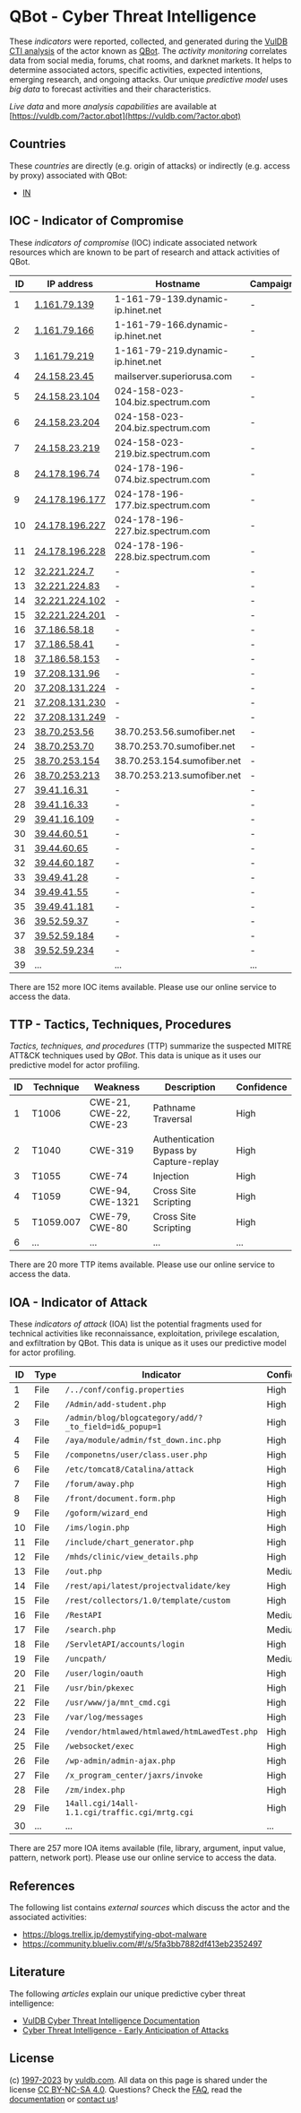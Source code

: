 # QBot - Cyber Threat Intelligence

These _indicators_ were reported, collected, and generated during the [VulDB CTI analysis](https://vuldb.com/?kb.cti) of the actor known as [QBot](https://vuldb.com/?actor.qbot). The _activity monitoring_ correlates data from social media, forums, chat rooms, and darknet markets. It helps to determine associated actors, specific activities, expected intentions, emerging research, and ongoing attacks. Our unique _predictive model_ uses _big data_ to forecast activities and their characteristics.

_Live data_ and more _analysis capabilities_ are available at [https://vuldb.com/?actor.qbot](https://vuldb.com/?actor.qbot)

## Countries

These _countries_ are directly (e.g. origin of attacks) or indirectly (e.g. access by proxy) associated with QBot:

* [IN](https://vuldb.com/?country.in)

## IOC - Indicator of Compromise

These _indicators of compromise_ (IOC) indicate associated network resources which are known to be part of research and attack activities of QBot.

ID | IP address | Hostname | Campaign | Confidence
-- | ---------- | -------- | -------- | ----------
1 | [1.161.79.139](https://vuldb.com/?ip.1.161.79.139) | 1-161-79-139.dynamic-ip.hinet.net | - | High
2 | [1.161.79.166](https://vuldb.com/?ip.1.161.79.166) | 1-161-79-166.dynamic-ip.hinet.net | - | High
3 | [1.161.79.219](https://vuldb.com/?ip.1.161.79.219) | 1-161-79-219.dynamic-ip.hinet.net | - | High
4 | [24.158.23.45](https://vuldb.com/?ip.24.158.23.45) | mailserver.superiorusa.com | - | High
5 | [24.158.23.104](https://vuldb.com/?ip.24.158.23.104) | 024-158-023-104.biz.spectrum.com | - | High
6 | [24.158.23.204](https://vuldb.com/?ip.24.158.23.204) | 024-158-023-204.biz.spectrum.com | - | High
7 | [24.158.23.219](https://vuldb.com/?ip.24.158.23.219) | 024-158-023-219.biz.spectrum.com | - | High
8 | [24.178.196.74](https://vuldb.com/?ip.24.178.196.74) | 024-178-196-074.biz.spectrum.com | - | High
9 | [24.178.196.177](https://vuldb.com/?ip.24.178.196.177) | 024-178-196-177.biz.spectrum.com | - | High
10 | [24.178.196.227](https://vuldb.com/?ip.24.178.196.227) | 024-178-196-227.biz.spectrum.com | - | High
11 | [24.178.196.228](https://vuldb.com/?ip.24.178.196.228) | 024-178-196-228.biz.spectrum.com | - | High
12 | [32.221.224.7](https://vuldb.com/?ip.32.221.224.7) | - | - | High
13 | [32.221.224.83](https://vuldb.com/?ip.32.221.224.83) | - | - | High
14 | [32.221.224.102](https://vuldb.com/?ip.32.221.224.102) | - | - | High
15 | [32.221.224.201](https://vuldb.com/?ip.32.221.224.201) | - | - | High
16 | [37.186.58.18](https://vuldb.com/?ip.37.186.58.18) | - | - | High
17 | [37.186.58.41](https://vuldb.com/?ip.37.186.58.41) | - | - | High
18 | [37.186.58.153](https://vuldb.com/?ip.37.186.58.153) | - | - | High
19 | [37.208.131.96](https://vuldb.com/?ip.37.208.131.96) | - | - | High
20 | [37.208.131.224](https://vuldb.com/?ip.37.208.131.224) | - | - | High
21 | [37.208.131.230](https://vuldb.com/?ip.37.208.131.230) | - | - | High
22 | [37.208.131.249](https://vuldb.com/?ip.37.208.131.249) | - | - | High
23 | [38.70.253.56](https://vuldb.com/?ip.38.70.253.56) | 38.70.253.56.sumofiber.net | - | High
24 | [38.70.253.70](https://vuldb.com/?ip.38.70.253.70) | 38.70.253.70.sumofiber.net | - | High
25 | [38.70.253.154](https://vuldb.com/?ip.38.70.253.154) | 38.70.253.154.sumofiber.net | - | High
26 | [38.70.253.213](https://vuldb.com/?ip.38.70.253.213) | 38.70.253.213.sumofiber.net | - | High
27 | [39.41.16.31](https://vuldb.com/?ip.39.41.16.31) | - | - | High
28 | [39.41.16.33](https://vuldb.com/?ip.39.41.16.33) | - | - | High
29 | [39.41.16.109](https://vuldb.com/?ip.39.41.16.109) | - | - | High
30 | [39.44.60.51](https://vuldb.com/?ip.39.44.60.51) | - | - | High
31 | [39.44.60.65](https://vuldb.com/?ip.39.44.60.65) | - | - | High
32 | [39.44.60.187](https://vuldb.com/?ip.39.44.60.187) | - | - | High
33 | [39.49.41.28](https://vuldb.com/?ip.39.49.41.28) | - | - | High
34 | [39.49.41.55](https://vuldb.com/?ip.39.49.41.55) | - | - | High
35 | [39.49.41.181](https://vuldb.com/?ip.39.49.41.181) | - | - | High
36 | [39.52.59.37](https://vuldb.com/?ip.39.52.59.37) | - | - | High
37 | [39.52.59.184](https://vuldb.com/?ip.39.52.59.184) | - | - | High
38 | [39.52.59.234](https://vuldb.com/?ip.39.52.59.234) | - | - | High
39 | ... | ... | ... | ...

There are 152 more IOC items available. Please use our online service to access the data.

## TTP - Tactics, Techniques, Procedures

_Tactics, techniques, and procedures_ (TTP) summarize the suspected MITRE ATT&CK techniques used by _QBot_. This data is unique as it uses our predictive model for actor profiling.

ID | Technique | Weakness | Description | Confidence
-- | --------- | -------- | ----------- | ----------
1 | T1006 | CWE-21, CWE-22, CWE-23 | Pathname Traversal | High
2 | T1040 | CWE-319 | Authentication Bypass by Capture-replay | High
3 | T1055 | CWE-74 | Injection | High
4 | T1059 | CWE-94, CWE-1321 | Cross Site Scripting | High
5 | T1059.007 | CWE-79, CWE-80 | Cross Site Scripting | High
6 | ... | ... | ... | ...

There are 20 more TTP items available. Please use our online service to access the data.

## IOA - Indicator of Attack

These _indicators of attack_ (IOA) list the potential fragments used for technical activities like reconnaissance, exploitation, privilege escalation, and exfiltration by QBot. This data is unique as it uses our predictive model for actor profiling.

ID | Type | Indicator | Confidence
-- | ---- | --------- | ----------
1 | File | `/../conf/config.properties` | High
2 | File | `/Admin/add-student.php` | High
3 | File | `/admin/blog/blogcategory/add/?_to_field=id&_popup=1` | High
4 | File | `/aya/module/admin/fst_down.inc.php` | High
5 | File | `/componetns/user/class.user.php` | High
6 | File | `/etc/tomcat8/Catalina/attack` | High
7 | File | `/forum/away.php` | High
8 | File | `/front/document.form.php` | High
9 | File | `/goform/wizard_end` | High
10 | File | `/ims/login.php` | High
11 | File | `/include/chart_generator.php` | High
12 | File | `/mhds/clinic/view_details.php` | High
13 | File | `/out.php` | Medium
14 | File | `/rest/api/latest/projectvalidate/key` | High
15 | File | `/rest/collectors/1.0/template/custom` | High
16 | File | `/RestAPI` | Medium
17 | File | `/search.php` | Medium
18 | File | `/ServletAPI/accounts/login` | High
19 | File | `/uncpath/` | Medium
20 | File | `/user/login/oauth` | High
21 | File | `/usr/bin/pkexec` | High
22 | File | `/usr/www/ja/mnt_cmd.cgi` | High
23 | File | `/var/log/messages` | High
24 | File | `/vendor/htmlawed/htmlawed/htmLawedTest.php` | High
25 | File | `/websocket/exec` | High
26 | File | `/wp-admin/admin-ajax.php` | High
27 | File | `/x_program_center/jaxrs/invoke` | High
28 | File | `/zm/index.php` | High
29 | File | `14all.cgi/14all-1.1.cgi/traffic.cgi/mrtg.cgi` | High
30 | ... | ... | ...

There are 257 more IOA items available (file, library, argument, input value, pattern, network port). Please use our online service to access the data.

## References

The following list contains _external sources_ which discuss the actor and the associated activities:

* https://blogs.trellix.jp/demystifying-qbot-malware
* https://community.blueliv.com/#!/s/5fa3bb7882df413eb2352497

## Literature

The following _articles_ explain our unique predictive cyber threat intelligence:

* [VulDB Cyber Threat Intelligence Documentation](https://vuldb.com/?kb.cti)
* [Cyber Threat Intelligence - Early Anticipation of Attacks](https://www.scip.ch/en/?labs.20201022)

## License

(c) [1997-2023](https://vuldb.com/?kb.changelog) by [vuldb.com](https://vuldb.com/?kb.about). All data on this page is shared under the license [CC BY-NC-SA 4.0](https://creativecommons.org/licenses/by-nc-sa/4.0/). Questions? Check the [FAQ](https://vuldb.com/?kb.faq), read the [documentation](https://vuldb.com/?kb) or [contact us](https://vuldb.com/?contact)!
